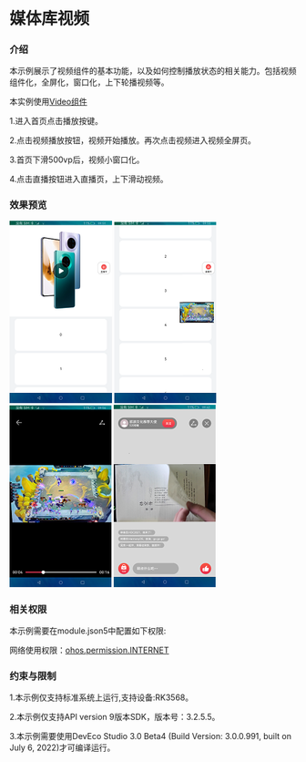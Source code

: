 # 媒体库视频

### 介绍

本示例展示了视频组件的基本功能，以及如何控制播放状态的相关能力。包括视频组件化，全屏化，窗口化，上下轮播视频等。

本实例使用[Video组件](https://gitee.com/openharmony/docs/blob/master/zh-cn/application-dev/reference/arkui-ts/ts-media-components-video.md)

1.进入首页点击播放按键。

2.点击视频播放按钮，视频开始播放。再次点击视频进入视频全屏页。

3.首页下滑500vp后，视频小窗口化。

4.点击直播按钮进入直播页，上下滑动视频。

### 效果预览

![home](screenshots/devices/video.png) ![play1](screenshots/devices/small_video.png)
![play1](screenshots/devices/full.png) ![play1](screenshots/devices/live_video.png)

### 相关权限

本示例需要在module.json5中配置如下权限:

网络使用权限：[ohos.permission.INTERNET](https://gitee.com/openharmony/docs/blob/master/zh-cn/application-dev/security/permission-list.md)


### 约束与限制

1.本示例仅支持标准系统上运行,支持设备:RK3568。

2.本示例仅支持API version 9版本SDK，版本号：3.2.5.5。

3.本示例需要使用DevEco Studio 3.0 Beta4 (Build Version: 3.0.0.991, built on July 6, 2022)才可编译运行。